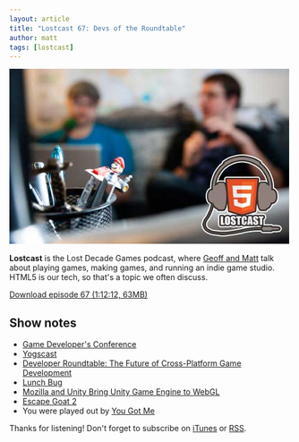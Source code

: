 ```yaml
---
layout: article
title: "Lostcast 67: Devs of the Roundtable"
author: matt
tags: [lostcast]
---
```

<div class="full-frame">
	<img alt="Lostcast gamedev podcast" src="/media/images/lostcast/splash.jpg" width="500" height="313">
</div>

**Lostcast** is the Lost Decade Games podcast, where [Geoff and Matt](/about/) talk about playing games, making games, and running an indie game studio. HTML5 is our tech, so that's a topic we often discuss.

<a class="download-podcast" href="http://media.lostdecadegames.com/lostcast/lostcast_67.mp3">
	Download episode 67 (1:12:12, 63MB)
</a>

## Show notes

* [Game Developer's Conference](http://www.gdconf.com/)
* [Yogscast](http://www.yogscast.com/)
* [Developer Roundtable: The Future of Cross-Platform Game Development](http://html5hub.com/developer-roundtable-the-future-of-cross-platform-game-development/)
* [Lunch Bug](http://www.lunchbug.com/)
* [Mozilla and Unity Bring Unity Game Engine to WebGL](https://blog.mozilla.org/blog/2014/03/18/mozilla-and-unity-bring-unity-game-engine-to-webgl/)
* [Escape Goat 2](http://www.escapegoat2.com/)
* You were played out by [You Got Me]()

Thanks for listening! Don't forget to subscribe on [iTunes](http://itunes.apple.com/us/podcast/lostcast/id481950724) or [RSS](/lostcast.xml).
